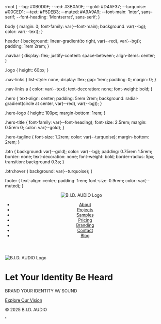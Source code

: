  <!DOCTYPE html>
<html lang="en">
<head>
  <meta charset="UTF-8" />
  <meta name="viewport" content="width=device-width, initial-scale=1.0" />
  <title>B.I.D. AUDIO</title>
  <link rel="stylesheet" href="styles.css" />
:root {
  --bg: #0B0D0F;
  --red: #3B0A0F;
  --gold: #D4AF37;
  --turquoise: #00CED1;
  --text: #F5DEB3;
  --muted: #A9A9A9;
  --font-main: 'Inter', sans-serif;
  --font-heading: 'Montserrat', sans-serif;
}

body {
  margin: 0;
  font-family: var(--font-main);
  background: var(--bg);
  color: var(--text);
}

header {
  background: linear-gradient(to right, var(--red), var(--bg));
  padding: 1rem 2rem;
}

.navbar {
  display: flex;
  justify-content: space-between;
  align-items: center;
}

.logo {
  height: 60px;
}

.nav-links {
  list-style: none;
  display: flex;
  gap: 1rem;
  padding: 0;
  margin: 0;
}

.nav-links a {
  color: var(--text);
  text-decoration: none;
  font-weight: bold;
}

.hero {
  text-align: center;
  padding: 5rem 2rem;
  background: radial-gradient(circle at center, var(--red), var(--bg));
}

.hero-logo {
  height: 100px;
  margin-bottom: 1rem;
}

.hero-title {
  font-family: var(--font-heading);
  font-size: 2.5rem;
  margin: 0.5rem 0;
  color: var(--gold);
}

.hero-tagline {
  font-size: 1.2rem;
  color: var(--turquoise);
  margin-bottom: 2rem;
}

.btn {
  background: var(--gold);
  color: var(--bg);
  padding: 0.75rem 1.5rem;
  border: none;
  text-decoration: none;
  font-weight: bold;
  border-radius: 5px;
  transition: background 0.3s;
}

.btn:hover {
  background: var(--turquoise);
}

footer {
  text-align: center;
  padding: 1rem;
  font-size: 0.9rem;
  color: var(--muted);
}
  <script src="app.js" defer></script>
</head>
<body>
  <header>
    <nav class="navbar">
      <img src="assets/logo.png" alt="B.I.D. AUDIO Logo" class="logo" />
      <ul class="nav-links">
        <li><a href="about.html">About</a></li>
        <li><a href="projects.html">Projects</a></li>
        <li><a href="samples.html">Samples</a></li>
        <li><a href="pricing.html">Pricing</a></li>
        <li><a href="branding.html">Branding</a></li>
        <li><a href="contact.html">Contact</a></li>
        <li><a href="blog.html">Blog</a></li>
      </ul>
    </nav>
  </header>

  <main class="hero">
    <div class="hero-content">
      <img src="assets/logo.png" alt="B.I.D. AUDIO Logo" class="hero-logo" />
      <h1 class="hero-title">Let Your Identity Be Heard</h1>
      <p class="hero-tagline">BRAND YOUR IDENTITY W/ SOUND</p>
      <a href="about.html" class="btn">Explore Our Vision</a>
    </div>
  </main>

  <footer>
    <p>&copy; 2025 B.I.D. AUDIO</p>
  </footer>
</body>
</html>¹
